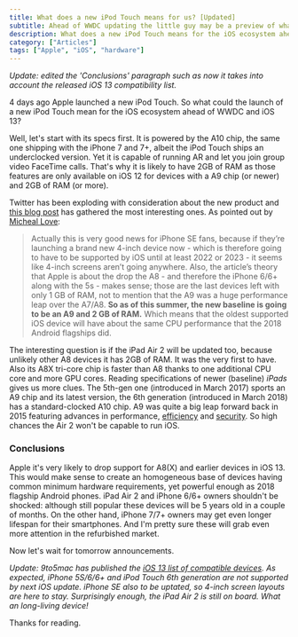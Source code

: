 ```yaml
---
title: What does a new iPod Touch means for us? [Updated]
subtitle: Ahead of WWDC updating the little guy may be a preview of what's next
description: What does a new iPod Touch means for the iOS ecosystem ahead of tomorrow WWDC
category: ["Articles"]
tags: ["Apple", "iOS", "hardware"]
---
```


*Update: edited the 'Conclusions' paragraph such as now it takes into account the released iOS 13 compatibility list.*

4 days ago Apple launched a new iPod Touch. So what could the launch of a new iPod Touch mean for the iOS ecosystem ahead of WWDC and iOS 13?

Well, let's start with its specs first. It is powered by the A10 chip, the same one shipping with the iPhone 7 and 7+, albeit the iPod Touch ships an underclocked version. Yet it is capable of running AR and let you join group video FaceTime calls. That's why it is likely to have 2GB of RAM as those features are only available on iOS 12 for devices with a A9 chip (or newer) and 2GB of RAM (or more).

Twitter has been exploding with consideration about the new product and [this blog post](https://mjtsai.com/blog/2019/05/28/ipod-touch-7th-generation/) has gathered the most interesting ones.
As pointed out by [Micheal Love](https://twitter.com/elkmovie/status/1133373466936324096):
> Actually this is very good news for iPhone SE fans, because if they’re launching a brand new 4-inch device now - which is therefore going to have to be supported by iOS until at least 2022 or 2023 - it seems like 4-inch screens aren’t going anywhere.
> Also, the article’s theory that Apple is about the drop the A8 - and therefore the iPhone 6/6+ along with the 5s - makes sense; those are the last devices left with only 1 GB of RAM, not to mention that the A9 was a huge performance leap over the A7/A8.
> **So as of this summer, the new baseline is going to be an A9 and 2 GB of RAM.** Which means that the oldest supported iOS device will have about the same CPU performance that the 2018 Android flagships did.

The interesting question is if the iPad Air 2 will be updated too, because unlikely other A8 devices it has 2GB of RAM. It was the very first to have. Also its A8X tri-core chip is faster than A8 thanks to one additional CPU core and more GPU cores.
Reading specifications of newer (baseline) *iPads* gives us more clues. The 5th-gen one (introduced in March 2017) sports an A9 chip and its latest version, the 6th generation (introduced in March 2018) has a standard-clocked A10 chip.
A9 was quite a big leap forward back in 2015 featuring advances in performance, [efficiency](https://www.tomshardware.com/reviews/apple-iphone-6s-6s-plus,4437-6.html) and [security](https://raw.githubusercontent.com/0xmachos/iOS-Security-Guides/master/iOS_Security_Guide_Jan18.pdf). So high chances the Air 2 won't be capable to run iOS.

### Conclusions

Apple it's very likely to drop support for A8(X) and earlier devices in iOS 13. This would make sense to create an homogeneous base of devices having common minimum hardware requirements, yet powerful enough as 2018 flagship Android phones. iPad Air 2 and iPhone 6/6+ owners shouldn't be shocked: although still popular these devices will be 5 years old in a couple of months. On the other hand, iPhone 7/7+ owners may get even longer lifespan for their smartphones. And I'm pretty sure these will grab even more attention in the refurbished market.

Now let's wait for tomorrow announcements.

*Update: 9to5mac has published the [iOS 13 list of compatible devices](https://9to5mac.com/2019/06/03/iphone-ipad-ios-13-compatibility/). As expected, iPhone 5S/6/6+ and iPod Touch 6th generation are not supported by next iOS update. iPhone SE also to be uptated, so 4-inch screen layouts are here to stay. Surprisingly enough, the iPad Air 2 is still on board. What an long-living device!*

Thanks for reading.


